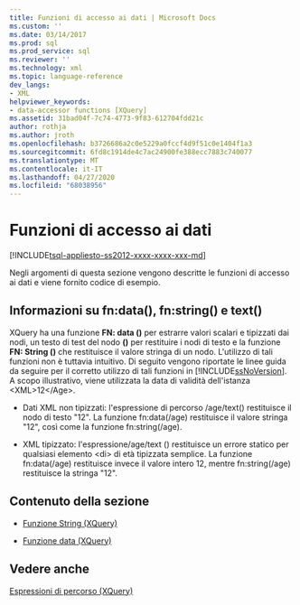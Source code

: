 ```yaml
---
title: Funzioni di accesso ai dati | Microsoft Docs
ms.custom: ''
ms.date: 03/14/2017
ms.prod: sql
ms.prod_service: sql
ms.reviewer: ''
ms.technology: xml
ms.topic: language-reference
dev_langs:
- XML
helpviewer_keywords:
- data-accessor functions [XQuery]
ms.assetid: 31bad04f-7c74-4773-9f83-612704fdd21c
author: rothja
ms.author: jroth
ms.openlocfilehash: b3726686a2c0e5229a0fccf4d9f51c0e1404f1a3
ms.sourcegitcommit: 6fd8c1914de4c7ac24900fe388ecc7883c740077
ms.translationtype: MT
ms.contentlocale: it-IT
ms.lasthandoff: 04/27/2020
ms.locfileid: "68038956"
---
```

# <a name="data-accessor-functions"></a>Funzioni di accesso ai dati
[!INCLUDE[tsql-appliesto-ss2012-xxxx-xxxx-xxx-md](../includes/tsql-appliesto-ss2012-xxxx-xxxx-xxx-md.md)]

  Negli argomenti di questa sezione vengono descritte le funzioni di accesso ai dati e viene fornito codice di esempio.  
  
## <a name="understanding-fndata-fnstring-and-text"></a>Informazioni su fn:data(), fn:string() e text()  
 XQuery ha una funzione **FN: data ()** per estrarre valori scalari e tipizzati dai nodi, un testo di test del nodo **()** per restituire i nodi di testo e la funzione **FN: String ()** che restituisce il valore stringa di un nodo. L'utilizzo di tali funzioni non è tuttavia intuitivo. Di seguito vengono riportate le linee guida da seguire per il corretto utilizzo di tali funzioni in [!INCLUDE[ssNoVersion](../includes/ssnoversion-md.md)]. A scopo illustrativo, viene utilizzata la data di validità dell'istanza \<XML>12\</Age>.  
  
-   Dati XML non tipizzati: l'espressione di percorso /age/text() restituisce il nodo di testo "12". La funzione fn:data(/age) restituisce il valore stringa "12", così come la funzione fn:string(/age).  
  
-   XML tipizzato: l'espressione/age/text () restituisce un errore statico per qualsiasi elemento \<di> di età tipizzata semplice. La funzione fn:data(/age) restituisce invece il valore intero 12, mentre fn:string(/age) restituisce la stringa "12".  
  
## <a name="in-this-section"></a>Contenuto della sezione  
  
-   [Funzione String &#40;XQuery&#41;](../xquery/data-accessor-functions-string-xquery.md)  
  
-   [Funzione data &#40;XQuery&#41;](../xquery/data-accessor-functions-data-xquery.md)  
  
## <a name="see-also"></a>Vedere anche  
 [Espressioni di percorso &#40;XQuery&#41;](../xquery/path-expressions-xquery.md)  
  
  
